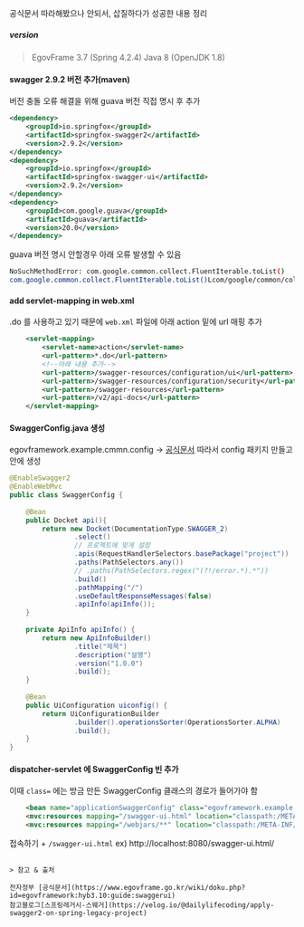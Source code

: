 공식문서 따라해봤으나 안되서, 삽질하다가 성공한 내용 정리
##### version
>  EgovFrame 3.7 (Spring 4.2.4)
>  Java 8 (OpenJDK 1.8)

#### swagger 2.9.2 버전 추가(maven)
버전 충돌 오류 해결을 위해 guava 버전 직접 명시 후 추가

```xml title:'pom.xml'
<dependency>  
    <groupId>io.springfox</groupId>  
    <artifactId>springfox-swagger2</artifactId>  
    <version>2.9.2</version>  
</dependency>  
<dependency>  
    <groupId>io.springfox</groupId>  
    <artifactId>springfox-swagger-ui</artifactId>  
    <version>2.9.2</version>  
</dependency>  
<dependency>  
    <groupId>com.google.guava</groupId>  
    <artifactId>guava</artifactId>  
    <version>20.0</version>  
</dependency>
```

guava 버전 명시 안할경우 아래 오류 발생할 수 있음
```bash 
NoSuchMethodError: com.google.common.collect.FluentIterable.toList()
com.google.common.collect.FluentIterable.toList()Lcom/google/common/collect/ImmutableList
```


#### add servlet-mapping in web.xml
.do 를 사용하고 있기 때문에 `web.xml` 파일에 아래 action 밑에 url 매핑 추가
```xml title:'web.xml'
	<servlet-mapping>
		<servlet-name>action</servlet-name>
		<url-pattern>*.do</url-pattern>
		<!--아래 내용 추가-->
		<url-pattern>/swagger-resources/configuration/ui</url-pattern>
		<url-pattern>/swagger-resources/configuration/security</url-pattern>
		<url-pattern>/swagger-resources</url-pattern>
		<url-pattern>/v2/api-docs</url-pattern>
	</servlet-mapping>
```


#### SwaggerConfig.java 생성
egovframework.example.cmmn.config -> [공식문서](https://www.egovframe.go.kr/wiki/doku.php?id=egovframework:hyb3.10:guide:swaggerui) 따라서 config 패키지 만들고 안에 생성
```java title:swaggerConfig'
@EnableSwagger2  
@EnableWebMvc  
public class SwaggerConfig {  
  
    @Bean  
    public Docket api(){  
        return new Docket(DocumentationType.SWAGGER_2)  
                .select()  
                // 프로젝트에 맞게 설정
                .apis(RequestHandlerSelectors.basePackage("project"))  
                .paths(PathSelectors.any())  
                // .paths(PathSelectors.regex("(?!/error.*).*"))  
                .build()  
                .pathMapping("/")  
                .useDefaultResponseMessages(false)  
                .apiInfo(apiInfo());  
    }  
  
    private ApiInfo apiInfo() {  
        return new ApiInfoBuilder()  
                .title("제목")  
                .description("설명")  
                .version("1.0.0")  
                .build();  
    }  
  
    @Bean  
    public UiConfiguration uiconfig() {  
        return UiConfigurationBuilder  
                .builder().operationsSorter(OperationsSorter.ALPHA)  
                .build();  
    }  
}
```

#### dispatcher-servlet 에 SwaggerConfig 빈 추가
이때 `class=` 에는 방금 만든 SwaggerConfig 클래스의 경로가 들어가야 함
```xml title:'dispatcher-servlet.xml'
	<bean name="applicationSwaggerConfig" class="egovframework.example.cmmn.config.SwaggerConfig"/>  
	<mvc:resources mapping="/swagger-ui.html" location="classpath:/META-INF/resources/"/>  
	<mvc:resources mapping="/webjars/**" location="classpath:/META-INF/resources/webjars/"/>
```


접속하기 + `/swagger-ui.html`
ex) http://localhost:8080/swagger-ui.html/

```

> 참고 & 출처

전자정부 [공식문서](https://www.egovframe.go.kr/wiki/doku.php?id=egovframework:hyb3.10:guide:swaggerui)
참고블로그[스프링레거시-스웨거](https://velog.io/@dailylifecoding/apply-swagger2-on-spring-legacy-project)